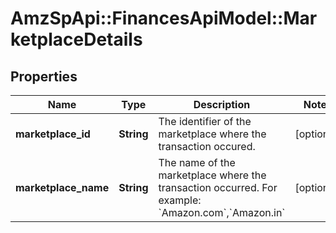 # AmzSpApi::FinancesApiModel::MarketplaceDetails

## Properties
Name | Type | Description | Notes
------------ | ------------- | ------------- | -------------
**marketplace_id** | **String** | The identifier of the marketplace where the transaction occured. | [optional] 
**marketplace_name** | **String** | The name of the marketplace where the transaction occurred. For example: &#x60;Amazon.com&#x60;,&#x60;Amazon.in&#x60; | [optional] 

